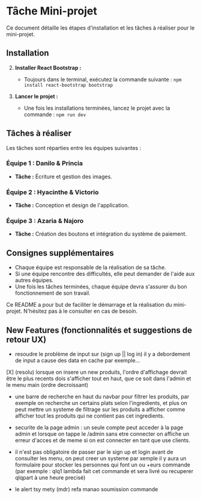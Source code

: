 # Tâche Mini-projet

Ce document détaille les étapes d'installation et les tâches à réaliser pour le mini-projet.

## Installation


2. **Installer React Bootstrap :**
   - Toujours dans le terminal, exécutez la commande suivante : `npm install react-bootstrap bootstrap`


3. **Lancer le projet :**
   - Une fois les installations terminées, lancez le projet avec la commande : `npm run dev`

## Tâches à réaliser

Les tâches sont réparties entre les équipes suivantes :

### Équipe 1 : Danilo & Princia

- **Tâche :** Écriture et gestion des images.

### Équipe 2 : Hyacinthe & Victorio

- **Tâche :** Conception et design de l'application.

### Équipe 3 : Azaria & Najoro

- **Tâche :** Création des boutons et intégration du système de paiement.

## Consignes supplémentaires

- Chaque équipe est responsable de la réalisation de sa tâche.
- Si une équipe rencontre des difficultés, elle peut demander de l'aide aux autres équipes.
- Une fois les tâches terminées, chaque équipe devra s'assurer du bon fonctionnement de son travail.

Ce README a pour but de faciliter le démarrage et la réalisation du mini-projet. N'hésitez pas à le consulter en cas de besoin.

## New Features (fonctionnalités et suggestions de retour UX)

- resoudre le problème de input sur (sign up || log in) il y a debordement de input a cause des data en cache par exemple...

[X] (resolu) lorsque on insere un new produits, l'ordre d'affichage devrait être le plus recents dois s'afficher tout en haut, que ce soit dans l'admin et le menu main (ordre decroissant)

- une barre de recherche en haut du navbar pour filtrer les produits, par exemple on recherche un certains plats selon l'ingredients, et plus on peut mettre un systeme de filtrage sur les produits a afficher comme afficher tout les produits qui ne contient pas cet ingredients.

- securite de la page admin : un seule compte peut acceder à la page admin et lorsque on tappe le /admin sans etre connecter on affiche un erreur d'acces et de meme si on est connecter en tant que use clients.

- il n'est pas obligatoire de passer par le sign up et login avant de consulter les menu, on peut creer un systeme par xemple il y aura un formulaire pour stocker les personnes qui font un ou +eurs commande (par exemple : qlq1 lambda fait cet commande et sera livré ou recuperer qlqpart à une heure precisé)

- le alert tsy mety (mdr) refa manao soumission commande
